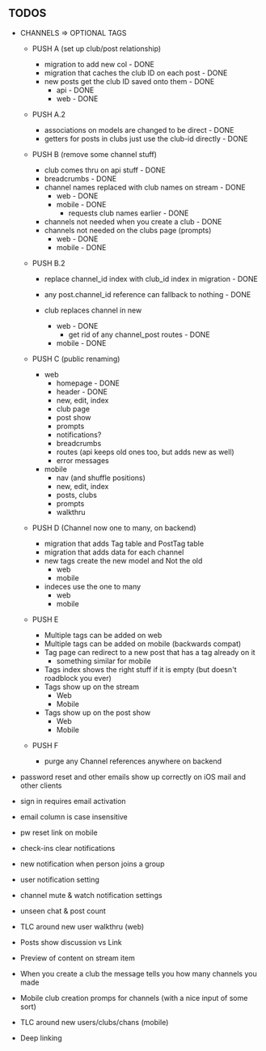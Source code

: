 ## TODOS


  - CHANNELS => OPTIONAL TAGS
    - PUSH A (set up  club/post relationship)
      - migration to add new col - DONE
      - migration that caches the club ID on each post - DONE
      - new posts get the club ID saved onto them - DONE
        - api - DONE
        - web - DONE
    - PUSH A.2
      - associations on models are changed to be direct - DONE
      - getters for posts in clubs just use the club-id directly - DONE
    - PUSH B (remove some channel stuff)
      - club comes thru on api stuff - DONE
      - breadcrumbs - DONE
      - channel names replaced with club names on stream - DONE
        - web - DONE
        - mobile - DONE
          - requests club names earlier - DONE
      - channels not needed when you create a club - DONE
      - channels not needed on the clubs page (prompts)
        - web - DONE
        - mobile - DONE
    - PUSH B.2
      - replace channel_id index with club_id index in migration - DONE
      - any post.channel_id reference can fallback to nothing - DONE

      - club replaces channel in new
        - web - DONE
          - get rid of any channel_post routes - DONE
        - mobile - DONE

    - PUSH C (public renaming)
      - web
        - homepage - DONE
        - header - DONE
        - new, edit, index
        - club page
        - post show
        - prompts
        - notifications?
        - breadcrumbs
        - routes (api keeps old ones too, but adds new as well)
        - error messages
      - mobile
        - nav (and shuffle positions)
        - new, edit, index
        - posts, clubs
        - prompts
        - walkthru
    - PUSH D (Channel now one to many, on backend)
      - migration that adds Tag table and PostTag table
      - migration that adds data for each channel
      - new tags create the new model and Not the old
        - web
        - mobile
      - indeces use the one to many
        - web
        - mobile
    - PUSH E
      - Multiple tags can be added on web
      - Multiple tags can be added on mobile (backwards compat)
      - Tag page can redirect to a new post that has a tag already on it
        - something similar for mobile
      - Tags index shows the right stuff if it is empty (but doesn't roadblock you ever)
      - Tags show up on the stream
        - Web
        - Mobile
      - Tags show up on the post show
        - Web
        - Mobile
    - PUSH F
      - purge any Channel references anywhere on backend




  - password reset and other emails show up
    correctly on iOS mail and other clients
  - sign in requires email activation
  - email column is case insensitive
  - pw reset link on mobile

  - check-ins clear notifications
  - new notification when person joins a group
  - user notification setting
  - channel mute & watch notification settings

  - unseen chat & post count
  - TLC around new user walkthru (web)
  - Posts show discussion vs Link
  - Preview of content on stream item
  - When you create a club the message tells you
    how many channels you made

  - Mobile club creation promps for channels
    (with a nice input of some sort)
  - TLC around new users/clubs/chans (mobile)
  - Deep linking